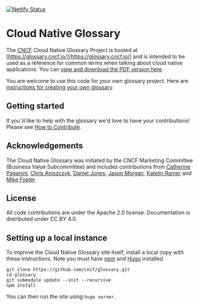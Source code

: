 [![Netlify Status](https://api.netlify.com/api/v1/badges/ba021536-b074-49b8-8981-7a0d19882970/deploy-status)](https://app.netlify.com/sites/cncfglossary/deploys)

# Cloud Native Glossary

The [CNCF](https://www.cncf.io/) Cloud Native Glossary Project is hosted at [https://glossary.cncf.io/](https://glossary.cncf.io/) and is intended to be used as a reference for common terms when talking about cloud native applications. You can [view and download the PDF version here](https://github.com/cncf/glossary/blob/main/cloudnative-glossary.pdf).

You are welcome to use this code for your own glossary project. Here are [instructions for creating your own glossary](spin-new-glossary.md).

## Getting started

If you'd like to help with the glossary we'd love to have your contributions! Please see [How to Contribute](https://glossary.cncf.io/contribute).

## Acknowledgements

The Cloud Native Glossary was initiated by the CNCF Marketing 
Committee (Business Value Subcommittee) and includes contributions 
from [Catherine Paganini](https://www.linkedin.com/in/catherinepaganini/en/), [Chris Aniszczyk](https://www.linkedin.com/in/caniszczyk/),
[Daniel Jones](https://www.linkedin.com/in/danieljoneseb/?originalSubdomain=uk), [Jason Morgan](https://www.linkedin.com/in/jasonmorgan2/), [Katelin Ramer](https://www.linkedin.com/in/katelinramer/) and [Mike Foster](https://www.linkedin.com/in/mfosterche/?originalSubdomain=ca).

## License 

All code contributions are under the Apache 2.0 license. Documentation is distributed under CC BY 4.0.

## Setting up a local instance

To improve the Cloud Native Glossary site itself, install a local copy with these instructions. Note you must have [npm](https://www.npmjs.com/) and [Hugo](https://gohugo.io/) installed.

```
git clone https://github.com/cncf/glossary.git
cd glossary
git submodule update --init --recursive
npm install
```

You can then run the site using `hugo server`.
